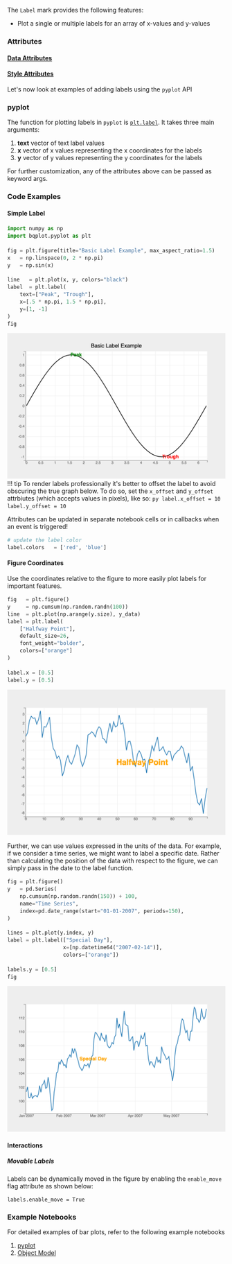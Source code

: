 The `Label` mark provides the following features:

* Plot a single or multiple labels for an array of x-values and y-values

### Attributes

#### [Data Attributes](../../api/marks.md#bqplot.marks.Label--data-attributes)

#### [Style Attributes](../../api/marks.md#bqplot.marks.Label--style-attributes)


Let's now look at examples of adding labels using the `pyplot` API

### pyplot
The function for plotting labels in `pyplot` is [`plt.label`](../../api/pyplot.md#bqplot.pyplot.label). It takes three main arguments:

1. __text__ vector of text label values
2. __x__ vector of x values representing the x coordinates for the labels
3. __y__ vector of y values representing the y coordinates for the labels

For further customization, any of the attributes above can be passed as keyword args.

### Code Examples
#### Simple Label
```py
import numpy as np
import bqplot.pyplot as plt

fig = plt.figure(title="Basic Label Example", max_aspect_ratio=1.5)
x   = np.linspace(0, 2 * np.pi)
y   = np.sin(x)

line   = plt.plot(x, y, colors="black")
label  = plt.label(
    text=["Peak", "Trough"],
    x=[.5 * np.pi, 1.5 * np.pi],
    y=[1, -1]
)
fig
```
![plot](../../assets/images/label-image1.png)
!!! tip
    To render labels professionally it's better to offset the label to avoid obscuring the true graph below. To do so, set the `x_offset` and `y_offset` attrbiutes (which accepts values in pixels), like so:
    ```py
    label.x_offset = 10
    label.y_offset = 10
    ```

Attributes can be updated in separate notebook cells or in callbacks when an event is triggered!
```py
# update the label color
label.colors   = ['red', 'blue']
```

#### Figure Coordinates
Use the coordinates relative to the figure to more easily plot labels for important features.
```py
fig   = plt.figure()
y     = np.cumsum(np.random.randn(100))
line  = plt.plot(np.arange(y.size), y_data)
label = plt.label(
    ["Halfway Point"], 
    default_size=26, 
    font_weight="bolder", 
    colors=["orange"]
)

label.x = [0.5]
label.y = [0.5]
```
![plot](../../assets/images/label-image2.png)

Further, we can use values expressed in the units of the data. For example, if we consider a time series, we might want to label a specific date. Rather than calculating the position of the data with respect to the figure, we can simply pass in the date to the label function. 
```py
fig = plt.figure()
y   = pd.Series(
    np.cumsum(np.random.randn(150)) + 100,
    name="Time Series",
    index=pd.date_range(start="01-01-2007", periods=150),
)

lines = plt.plot(y.index, y)
label = plt.label(["Special Day"], 
                  x=[np.datetime64("2007-02-14")], 
                  colors=["orange"])

labels.y = [0.5]
fig
```
![plot](../../assets/images/label-image3.png)

#### Interactions
##### Movable Labels
Labels can be dynamically moved in the figure by enabling the `enable_move` flag attribute as shown below:
```
labels.enable_move = True
```

### Example Notebooks
For detailed examples of bar plots, refer to the following example notebooks

1. [pyplot](https://github.com/bqplot/bqplot/blob/master/examples/Marks/Pyplot/Label.ipynb)
2. [Object Model](https://github.com/bqplot/bqplot/blob/master/examples/Marks/Object%20Model/Label.ipynb)